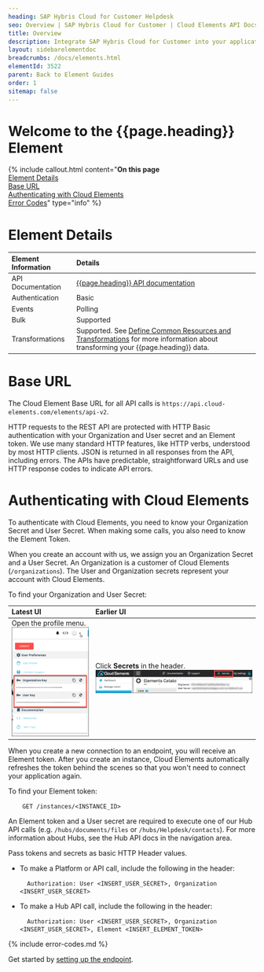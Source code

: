 ```yaml
---
heading: SAP Hybris Cloud for Customer Helpdesk
seo: Overview | SAP Hybris Cloud for Customer | Cloud Elements API Docs
title: Overview
description: Integrate SAP Hybris Cloud for Customer into your application via the Cloud Elements APIs.
layout: sidebarelementdoc
breadcrumbs: /docs/elements.html
elementId: 3522
parent: Back to Element Guides
order: 1
sitemap: false
---
```


# Welcome to the {{page.heading}} Element

{% include callout.html content="<strong>On this page</strong></br><a href=#element-details>Element Details</a></br><a href=#base-url>Base URL</a></br><a href=#authenticating-with-cloud-elements>Authenticating with Cloud Elements</a></br><a href=#error-codes>Error Codes</a>" type="info" %}

# Element Details

| Element Information | Details     |
| :------------- | :------------- |
| API Documentation | [{{page.heading}} API  documentation](http://help-legacy.sap.com/saphelp_sapcloudforcustomer/en/PUBLISHING/IntegrationServices.html) |
| Authentication | Basic  |
| Events | Polling |
| Bulk | Supported |
| Transformations | Supported. See [Define Common Resources and Transformations](../../guides/common-resources/index.html) for more information about transforming your {{page.heading}} data.  |

# Base URL

The Cloud Element Base URL for all API calls is `https://api.cloud-elements.com/elements/api-v2`.

HTTP requests to the REST API are protected with HTTP Basic authentication with your Organization and User secret and an Element token. We use many standard HTTP features, like HTTP verbs, understood by most HTTP clients. JSON is returned in all responses from the API, including errors. The APIs have predictable, straightforward URLs and use HTTP response codes to indicate API errors.

# Authenticating with Cloud Elements

To authenticate with Cloud Elements, you need to know your Organization Secret and User Secret. When making some calls, you also need to know the Element Token.

When you create an account with us, we assign you an Organization Secret and a User Secret. An Organization is a customer of Cloud Elements (`/organizations`). The User and Organization secrets represent your account with Cloud Elements.

To find your Organization and User Secret:

| Latest UI | Earlier UI  |
| :------------- | :------------- |
| Open the profile menu.</br> ![Search](../img/Org-User-Secret-C2.png)  | Click __Secrets__ in the header.</br> ![Search](../img/Org-User-Secret.png)  |

When you create a new connection to an endpoint, you will receive an Element token. After you create an instance, Cloud Elements automatically refreshes the token behind the scenes so that you won't need to connect your application again.

To find your Element token:

        GET /instances/<INSTANCE_ID>

An Element token and a User secret are required to execute one of our Hub API calls (e.g. `/hubs/documents/files` or `/hubs/Helpdesk/contacts`). For more information about Hubs, see the Hub API docs in the navigation area.

Pass tokens and secrets as basic HTTP Header values.

* To make a Platform or API call, include the following in the header:

        Authorization: User <INSERT_USER_SECRET>, Organization <INSERT_USER_SECRET>

* To make a Hub API call, include the following in the header:

        Authorization: User <INSERT_USER_SECRET>, Organization <INSERT_USER_SECRET>, Element <INSERT_ELEMENT_TOKEN>

{% include error-codes.md %}


Get started by [setting up the endpoint](endpoint-setup.html).
